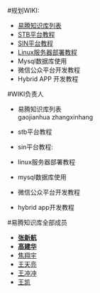 #规划WIKI:
* [易腾知识库列表](https://github.com/ETENG-WIKI/ETENG-WIKI) 
* [STB平台教程](https://github.com/ETENG-WIKI/STB-WIKI)
* [SIN平台教程](https://github.com/ETENG-WIKI/SIN-WIKI)
* [Linux服务器部署教程](https://github.com/ETENG-WIKI/LINUX-SERVER)
* Mysql数据库使用
* 微信公众平台开发教程
* Hybrid APP 开发教程

#WIKI负责人

* 易腾知识库列表  
   gaojianhua    zhangxinhang
   
* stb平台教程   

* sin平台教程: 

* linux服务器部署教程

* mysql数据库使用

* 微信公众平台开发教程

* hybrid app开发教程



#易腾知识库全部成员
* [**张新航**](https://github.com/zhangxinhang) 
* [**高建华**](https://github.com/gaojianhua) 
* [焦翔宇](https://github.com/JrontEnd)
* [王天亮](https://github.com/wangtianliang)
* [王冲冲](https://github.com/wangchongchong)
* [王凯]() 

